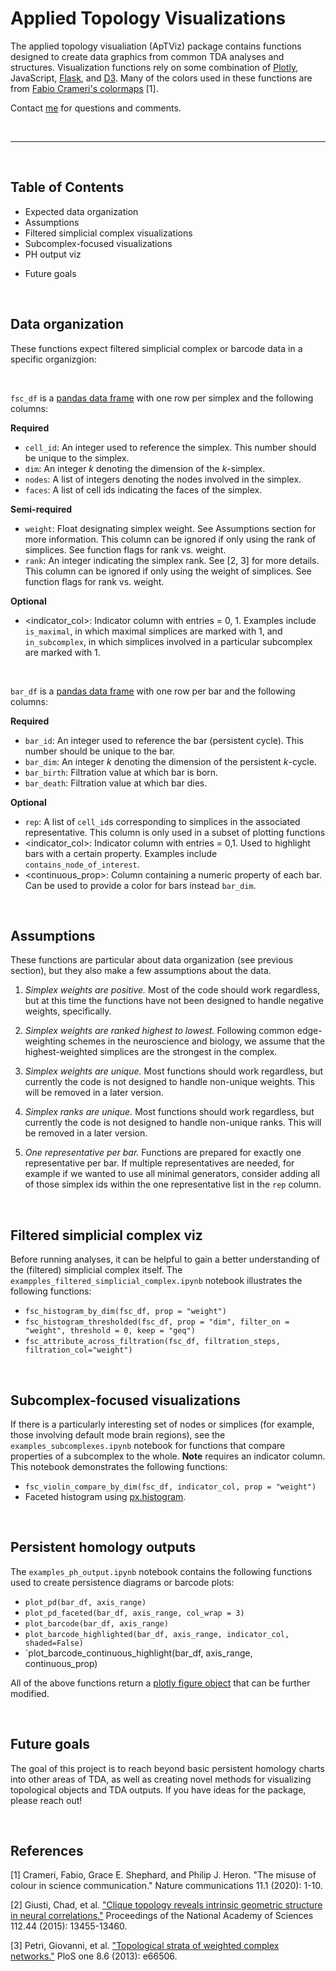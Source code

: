 # Applied Topology Visualizations

The applied topology visualiation (ApTViz) package contains functions designed to create data graphics from common TDA analyses and structures. Visualization functions rely on some combination of [Plotly](https://plotly.com/python/), JavaScript, [Flask](https://flask.palletsprojects.com/en/1.1.x/), and [D3](https://observablehq.com/@d3). Many of the colors used in these functions are from [Fabio Crameri's colormaps](http://www.fabiocrameri.ch/visualisation.php) [1].


<!-- Ann insert nice picture here -->

Contact [me](https://www.aesizemore.com/) for questions and comments.

<br>

----

<br>

## Table of Contents

* Expected data organization
* Assumptions
* Filtered simplicial complex visualizations
* Subcomplex-focused visualizations
* PH output viz
<!-- * More on html output files -->
* Future goals

<br>

## Data organization

These functions expect filtered simplicial complex or barcode data in a specific organizgion:

<br>

`fsc_df` is a [pandas data frame](https://pandas.pydata.org/pandas-docs/stable/reference/api/pandas.DataFrame.html) with one row per simplex and the following columns:

**Required**
* `cell_id`: An integer used to reference the simplex. This number should be unique to the simplex.
* `dim`: An integer *k* denoting the dimension of the $k$-simplex.
* `nodes`: A list of integers denoting the nodes involved in the simplex.
* `faces`: A list of cell ids indicating the faces of the simplex.

**Semi-required**
* `weight`: Float designating simplex weight. See Assumptions section for more information. This column can be ignored if only using the rank of simplices. See function flags for rank vs. weight.
* `rank`: An integer indicating the simplex rank. See [2, 3] for more details. This column can be ignored if only using the weight of simplices. See function flags for rank vs. weight.

**Optional**
* <indicator_col>: Indicator column with entries = 0, 1. Examples include `is_maximal`, in which maximal simplices are marked with 1, and `in_subcomplex`, in which simplices involved in a particular subcomplex are marked with 1.

<br>

`bar_df` is a [pandas data frame](https://pandas.pydata.org/pandas-docs/stable/reference/api/pandas.DataFrame.html) with one row per bar and the following columns:

**Required**
* `bar_id`: An integer used to reference the bar (persistent cycle). This number should be unique to the bar.
* `bar_dim`: An integer *k* denoting the dimension of the persistent $k$-cycle.
* `bar_birth`: Filtration value at which bar is born.
* `bar_death`: Filtration value at which bar dies.

**Optional**
* `rep`: A list of `cell_id`s corresponding to simplices in the associated representative. This column is only used in a subset of plotting functions
* <indicator_col>: Indicator column with entries = 0,1. Used to highlight bars with a certain property. Examples include `contains_node_of_interest`.
* <continuous_prop>: Column containing a numeric property of each bar. Can be used to provide a color for bars instead `bar_dim`.

<br>

## Assumptions

These functions are particular about data organization (see previous section), but they also make a few assumptions about the data.

1. *Simplex weights are positive.* Most of the code should work regardless, but at this time the functions have not been designed to handle negative weights, specifically.

2. *Simplex weights are ranked highest to lowest.* Following common edge-weighting schemes in the neuroscience and biology, we assume that the highest-weighted simplices are the strongest in the complex.

3. *Simplex weights are unique.* Most functions should work regardless, but currently the code is not designed to handle non-unique weights. This will be removed in a later version.

4. *Simplex ranks are unique.* Most functions should work regardless, but currently the code is not designed to handle non-unique ranks. This will be removed in a later version.

5. *One representative per bar.* Functions are prepared for exactly one representative per bar. If multiple representatives are needed, for example if we wanted to use all minimal generators, consider adding all of those simplex ids within the one representative list in the `rep` column.

<br>

## Filtered simplicial complex viz

Before running analyses, it can be helpful to gain a better understanding of the (filtered) simplicial complex itself. The `exampples_filtered_simplicial_complex.ipynb` notebook illustrates the following functions:
* `fsc_histogram_by_dim(fsc_df, prop = "weight")`
* `fsc_histogram_thresholded(fsc_df, prop = "dim", filter_on = "weight", threshold = 0, keep = "geq")`
* `fsc_attribute_across_filtration(fsc_df, filtration_steps, filtration_col="weight")`

<br>

## Subcomplex-focused visualizations

If there is a particularly interesting set of nodes or simplices (for example, those involving default mode brain regions), see the `examples_subcomplexes.ipynb` notebook for functions that compare properties of a subcomplex to the whole. **Note** requires an indicator column. This notebook demonstrates the following functions:
* `fsc_violin_compare_by_dim(fsc_df, indicator_col, prop = "weight")`
* Faceted histogram using [px.histogram](https://plotly.com/python/histograms/).

<br>

## Persistent homology outputs

The `examples_ph_output.ipynb` notebook contains the following functions used to create persistence diagrams or barcode plots:

* `plot_pd(bar_df, axis_range)`
* `plot_pd_faceted(bar_df, axis_range, col_wrap = 3)`
* `plot_barcode(bar_df, axis_range)`
* `plot_barcode_highlighted(bar_df, axis_range, indicator_col, shaded=False)`
* `plot_barcode_continuous_highlight(bar_df, axis_range, continuous_prop)


All of the above functions return a [plotly figure object](https://plotly.com/python/figure-structure/) that can be further modified.

<br>

## Future goals
The goal of this project is to reach beyond basic persistent homology charts into other areas of TDA, as well as creating novel methods for visualizing topological objects and TDA outputs. If you have ideas for the package, please reach out!

<br>

## References

[1] Crameri, Fabio, Grace E. Shephard, and Philip J. Heron. "The misuse of colour in science communication." Nature communications 11.1 (2020): 1-10.

[2] Giusti, Chad, et al. ["Clique topology reveals intrinsic geometric structure in neural correlations."](https://www.pnas.org/content/112/44/13455) Proceedings of the National Academy of Sciences 112.44 (2015): 13455-13460.

[3] Petri, Giovanni, et al. ["Topological strata of weighted complex networks."](https://journals.plos.org/plosone/article?id=10.1371/journal.pone.0066506) PloS one 8.6 (2013): e66506.

